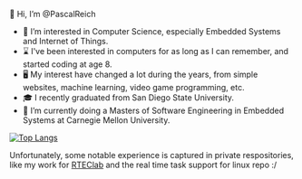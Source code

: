 👋 Hi, I’m @PascalReich



- 👀 I’m interested in Computer Science, especially Embedded Systems and Internet of Things.
- ⌛ I've been interested in computers for as long as I can remember, and started coding at age 8.
- 🖥️ My interest have changed a lot during the years, from simple websites, machine learning, video game programming, etc.
- 🎓 I recently graduated from San Diego State University. 
- 🏫 I’m currently doing a Masters of Software Engineering in Embedded Systems at Carnegie Mellon University.
  
<!--![Pascal's GitHub stats](https://github-readme-stats.vercel.app/api?username=PascalReich&count_private=true)-->

[![Top Langs](https://github-readme-stats.vercel.app/api/top-langs/?username=PascalReich&exclude_repo=CarGame,SimplyCooking)](https://github.com/anuraghazra/github-readme-stats)

Unfortunately, some notable experience is captured in private respositories, like my work for [RTEClab](https://github.com/rteclab) and the real time task support for linux repo :/ 


<!---
PascalReich/PascalReich is a ✨ special ✨ repository because its `README.md` (this file) appears on your GitHub profile.
You can click the Preview link to take a look at your changes.
--->
